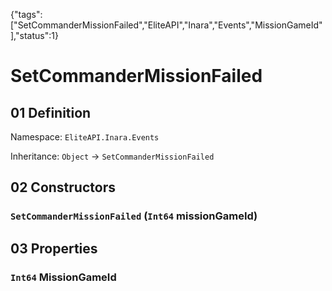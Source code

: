 {"tags":["SetCommanderMissionFailed","EliteAPI","Inara","Events","MissionGameId"],"status":1}

# SetCommanderMissionFailed

## 01 Definition

Namespace: `EliteAPI.Inara.Events`

Inheritance: `Object` → `SetCommanderMissionFailed`

## 02 Constructors

### `SetCommanderMissionFailed` (`Int64` missionGameId)

## 03 Properties

### `Int64` MissionGameId

